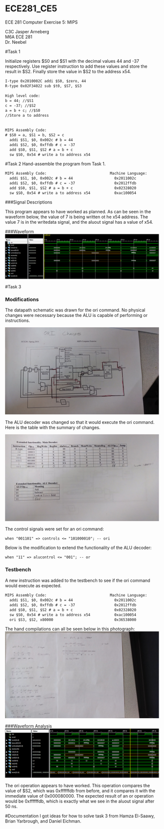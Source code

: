 ECE281_CE5
==========

ECE 281 Computer Exercise 5: MIPS

C3C Jasper Arneberg  
M6A ECE 281  
Dr. Neebel  


#Task 1

Initialize registers $S0 and $S1 with the decimal values 44 and -37 respectively. Use register instruction to add these values and store the result in $S2. Finally store the value in $S2 to the address x54.

```
I-type 0x2010002C addi $S0, $zero, 44
R-type 0x02F34022 sub $t0, $S7, $S3

High level code:
b = 44; //$S1
c = -37; //$S2
a = b + c; //$S0
//Store a to address


MIPS Assembly Code:
# $S0 = a, $S1 = b, $S2 = c
  addi $S1, $0, 0x002c # b = 44
  addi $S2, $0, 0xffdb # c = -37
  add $S0, $S1, $S2 # a = b + c
  sw $S0, 0x54 # write a to address x54
```


#Task 2
Hand-assemble the program from Task 1.
```
MIPS Assembly Code:                             Machine Language:
  addi $S1, $0, 0x002c # b = 44                   0x2011002c
  addi $S2, $0, 0xffdb # c = -37                  0x2012ffdb
  add $S0, $S1, $S2 # a = b + c                   0x02328020
  sw $S0, 0x54 # write a to address x54           0xac100054
```


###Signal Descriptions

This program appears to have worked as planned. As can be seen in the waveform below, the value of 7 is being written ot he x54 address. The value 7 is in the writedata signal, and the aluout signal has a value of x54.

###Waveform
![alt text](https://github.com/JasperArneberg/ECE281_CE5/blob/master/task1screenshot.png?raw=true "Task 2 Screenshot")

#Task 3

### Modifications
The datapath schematic was drawn for the ori command. No physical changes were necessary because the ALU is capable of performing or instructions.

![alt text](https://github.com/JasperArneberg/ECE281_CE5/blob/master/datapath_schematic.jpg?raw=true "Datapath Schematic")

The ALU decoder was changed so that it would execute the ori command. Here is the table with the summary of changes.

![alt text](https://github.com/JasperArneberg/ECE281_CE5/blob/master/alu_decoder.jpg?raw=true "ALU decoder")

The control signals were set for an ori command:
```
when "001101" => controls <= "101000010"; -- ori
```

Below is the modification to extend the functionality of the ALU decoder:
```
when "11" => alucontrol <= "001"; -- or
```

### Testbench
A new instruction was added to the testbench to see if the ori command would execute as expected.

```
MIPS Assembly Code:                             Machine Language:
  addi $S1, $0, 0x002c # b = 44                   0x2011002c
  addi $S2, $0, 0xffdb # c = -37                  0x2012ffdb
  add $S0, $S1, $S2 # a = b + c                   0x02328020
  sw $S0, 0x54 # write a to address x54           0xac100054
  ori $S3, $S2, x80000                            0x36538000
```

The hand compilations can all be seen below in this photograph:
![alt text](https://github.com/JasperArneberg/ECE281_CE5/blob/master/hand_compilation.jpg?raw=true "Hand Compilation")

###Waveform Analysis
![alt text](https://github.com/JasperArneberg/ECE281_CE5/blob/master/task3waveform.png?raw=true "Task 3 Waveform")

The ori operation appears to have worked. This operation compares the value of $S2, which was 0xffffffdb from before, and it compares it with the immediate value of 0x000080000. The expected result of an or operation would be 0xffffffdb, which is exactly what we see in the aluout signal after 50 ns.

#Documentation
I got ideas for how to solve task 3 from Hamza El-Saawy, Brian Yarbrough, and Daniel Eichman.
